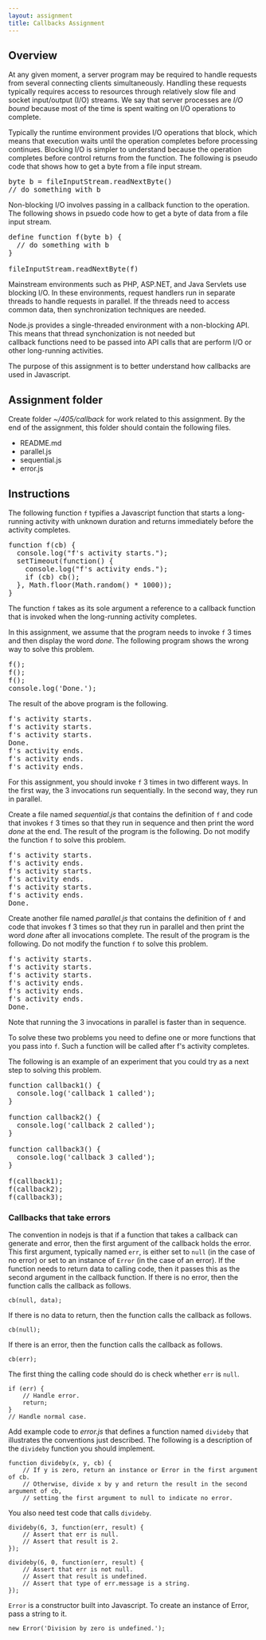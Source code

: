 ```yaml
---
layout: assignment
title: Callbacks Assignment
---
```


## Overview

At any given moment, a server program may be required to handle requests
from several connecting clients simultaneously.
Handling these requests typically requires access to
resources through relatively slow file and socket input/output (I/O) streams.
We say that server processes are _I/O bound_ 
because most of the time is spent waiting on I/O operations to complete.

Typically the runtime environment provides I/O operations that block,
which means that execution waits until the operation completes before processing continues.
Blocking I/O is simpler to understand because the operation completes before control returns from the function.
The following is pseudo code that shows how to get a byte from a file input stream.

<pre>
byte b = fileInputStream.readNextByte()
// do something with b
</pre>

Non-blocking I/O involves passing in a callback function to the operation.
The following shows in psuedo code how to get a byte of data from a file input stream.

<pre>
define function f(byte b) {
  // do something with b
}
    
fileInputStream.readNextByte(f)
</pre>

Mainstream environments such as PHP, ASP.NET, and Java Servlets use blocking I/O.
In these environments, request handlers run in separate threads to handle requests in parallel.
If the threads need to access common data, then synchronization techniques are needed.

Node.js provides a single-threaded environment with a non-blocking API.
This means that thread synchonization is not needed but  
callback functions need to be passed into API calls that are perform I/O or other long-running activities.

The purpose of this assignment is to better understand how callbacks are used in Javascript.

## Assignment folder

Create folder _~/405/callback_ for work related to this assignment.
By the end of the assignment, this folder should contain the following files.

* README.md
* parallel.js
* sequential.js
* error.js

## Instructions

The following function <code>f</code> typifies a Javascript function
that starts a long-running activity with unknown duration and
returns immediately before the activity completes.  

<pre>
function f(cb) {
  console.log("f's activity starts.");
  setTimeout(function() {
    console.log("f's activity ends.");
    if (cb) cb();
  }, Math.floor(Math.random() * 1000));
}
</pre>

The function <code>f</code> takes as its sole argument a reference to a callback function
that is invoked when the long-running activity completes.

In this assignment, we assume that the program needs to invoke <code>f</code> 3 times and then display the word _done_. 
The following program shows the wrong way to solve this problem.

<pre>
f();
f();
f();
console.log('Done.');
</pre>

The result of the above program is the following.

<pre>
f's activity starts.
f's activity starts.
f's activity starts.
Done.
f's activity ends.
f's activity ends.
f's activity ends.
</pre>

For this assignment, you should invoke <code>f</code> 3 times in two different ways.
In the first way, the 3 invocations run sequentially.  In the second way, they run in parallel.

Create a file named _sequential.js_ that contains the definition of <code>f</code> and code that invokes <code>f</code> 3 times
so that they run in sequence and then print the word _done_ at the end.
The result of the program is the following.
Do not modify the function <code>f</code> to solve this problem.

<pre>
f's activity starts.
f's activity ends.
f's activity starts.
f's activity ends.
f's activity starts.
f's activity ends.
Done.
</pre>

Create another file named _parallel.js_ that contains the definition of <code>f</code> and code that invokes f 3 times so that they run in parallel and then print the word _done_ after all invocations complete.  The result of the program is the following.  Do not modify the function <code>f</code> to solve this problem.

<pre>
f's activity starts.
f's activity starts.
f's activity starts.
f's activity ends.
f's activity ends.
f's activity ends.
Done.
</pre>

Note that running the 3 invocations in parallel is faster than in sequence.

To solve these two problems you need to define one or more functions that you pass into <code>f</code>.
Such a function will be called after f's activity completes. 

The following is an example of an experiment that you could try as a next step to solving this problem.

<pre>
function callback1() {
  console.log('callback 1 called');
}

function callback2() {
  console.log('callback 2 called');
}

function callback3() {
  console.log('callback 3 called');
}

f(callback1);
f(callback2);
f(callback3);
</pre>

### Callbacks that take errors 

The convention in nodejs is that if a function that takes a callback can generate and error,
then the first argument of the callback holds the error.
This first argument, typically named <code>err</code>,
is either set to <code>null</code> (in the case of no error) or set to an instance of <code>Error</code> (in the case of an error).
If the function needs to return data to calling code, then it passes this as the second argument in the callback function.
If there is no error, then the function calls the callback as follows.

    cb(null, data);

If there is no data to return, then the function calls the callback as follows.

    cb(null);

If there is an error, then the function calls the callback as follows.

    cb(err);

The first thing the calling code should do is check whether <code>err</code> is <code>null</code>.

    if (err) {
        // Handle error.
        return;
    }
    // Handle normal case.

Add example code to _error.js_ that defines a function named <code>divideby</code>
that illustrates the conventions just described.
The following is a description of the <code>divideby</code> function you should implement.

    function divideby(x, y, cb) {
        // If y is zero, return an instance or Error in the first argument of cb.
        // Otherwise, divide x by y and return the result in the second argument of cb,
        // setting the first argument to null to indicate no error.

You also need test code that calls <code>divideby</code>.

    divideby(6, 3, function(err, result) {
        // Assert that err is null.
        // Assert that result is 2.
    });

    divideby(6, 0, function(err, result) {
        // Assert that err is not null.
        // Assert that result is undefined.
        // Assert that type of err.message is a string.
    });

<code>Error</code> is a constructor built into Javascript.
To create an instance of Error, pass a string to it.

    new Error('Division by zero is undefined.');

